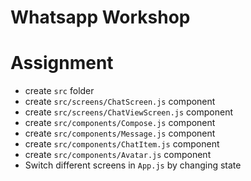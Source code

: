 # Whatsapp Workshop

# Assignment

- create `src` folder
- create `src/screens/ChatScreen.js` component
- create `src/screens/ChatViewScreen.js` component
- create `src/components/Compose.js` component
- create `src/components/Message.js` component
- create `src/components/ChatItem.js` component
- create `src/components/Avatar.js` component
- Switch different screens in `App.js` by changing state

